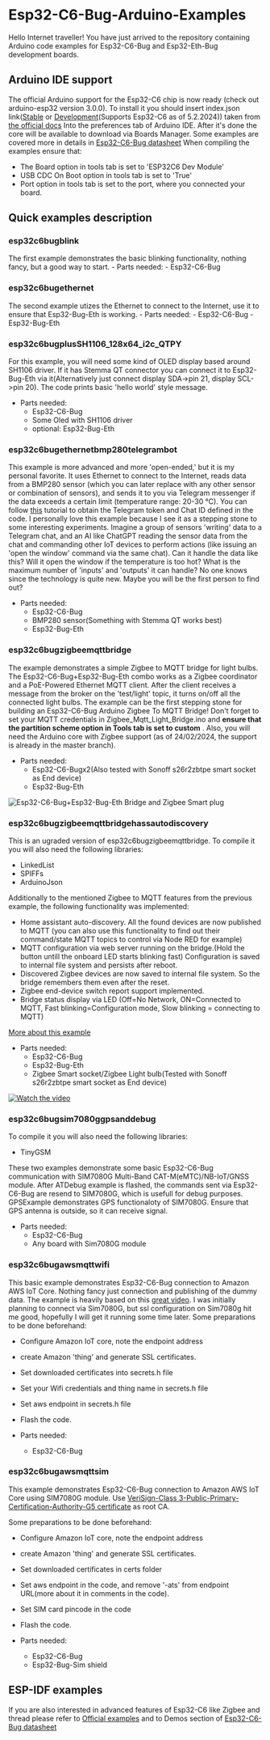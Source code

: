 # Esp32-C6-Bug-Arduino-Examples
Hello Internet traveller!
You have just arrived to the repository containing Arduino code examples for Esp32-C6-Bug and Esp32-Eth-Bug development boards.
## Arduino IDE support
The official Arduino support for the Esp32-C6 chip is now ready (check out arduino-esp32 version 3.0.0). To install it you should insert index.json link([Stable](https://espressif.github.io/arduino-esp32/package_esp32_index.json) or [Development](https://espressif.github.io/arduino-esp32/package_esp32_dev_index.json)(Supports Esp32-C6 as of 5.2.2024)) taken from [the official docs](https://docs.espressif.com/projects/arduino-esp32/en/latest/installing.html)
Into the preferences tab of Arduino IDE. After it's done the core will be available to download via Boards Manager.
Some examples are covered more in details in [Esp32-C6-Bug datasheet](https://github.com/allexoK/Esp32-C6-Bug-Docs/blob/main/esp32c6bugdatasheet.pdf)
When compiling the examples ensure that:
- The Board option in tools tab is set to 'ESP32C6 Dev Module'
- USB CDC On Boot option in tools tab is set to 'True'
- Port option in tools tab is set to the port, where you connected your board.
## Quick examples description
### esp32c6bugblink 
The first example demonstrates the basic blinking functionality, nothing fancy, but a good way to start. 
    - Parts needed:
        - Esp32-C6-Bug
### esp32c6bugethernet
The second example utizes the Ethernet to connect to the Internet, use it to ensure that Esp32-Bug-Eth is working.
    - Parts needed:
        - Esp32-C6-Bug
        - Esp32-Bug-Eth
### esp32c6bugplusSH1106_128x64_i2c_QTPY
For this example, you will need some kind of OLED display based around SH1106 driver. If it has Stemma QT connector you can connect it to Esp32-Bug-Eth via it(Alternatively just connect display SDA->pin 21, display SCL->pin 20). The code prints basic 'hello world' style message.  
- Parts needed:
    - Esp32-C6-Bug
    - Some Oled with SH1106 driver
    - optional: Esp32-Bug-Eth
### esp32c6bugethernetbmp280telegrambot
This example is more advanced and more 'open-ended,' but it is my personal favorite. It uses Ethernet to connect to the Internet, reads data from a BMP280 sensor (which you can later replace with any other sensor or combination of sensors), and sends it to you via Telegram messenger if the data exceeds a certain limit (temperature range: 20-30 °C). You can follow [this](https://randomnerdtutorials.com/telegram-control-esp32-esp8266-nodemcu-outputs/) tutorial to obtain the Telegram token and Chat ID defined in the code.
I personally love this example because I see it as a stepping stone to some interesting experiments. Imagine a group of sensors 'writing' data to a Telegram chat, and an AI like ChatGPT reading the sensor data from the chat and commanding other IoT devices to perform actions (like issuing an 'open the window' command via the same chat). Can it handle the data like this? Will it open the window if the temperature is too hot? What is the maximum number of 'inputs' and 'outputs' it can handle? No one knows since the technology is quite new. Maybe you will be the first person to find out?
- Parts needed:
    - Esp32-C6-Bug
    - BMP280 sensor(Something with Stemma QT works best)
    - Esp32-Bug-Eth

### esp32c6bugzigbeemqttbridge
The example demonstrates a simple Zigbee to MQTT bridge for light bulbs. The Esp32-C6-Bug+Esp32-Bug-Eth combo works as a Zigbee coordinator and a PoE-Powered Ethernet MQTT client. After the client receives a message from the broker on the 'test/light' topic, it turns on/off all the connected light bulbs. The example can be the first stepping stone for building an Esp32-C6-Bug Arduino Zigbee To MQTT Bridge! Don't forget to set your MQTT credentials in Zigbee_Mqtt_Light_Bridge.ino and **ensure that the partition scheme option in Tools tab is set to custom** . Also, you will need the Arduino core with Zigbee support (as of 24/02/2024, the support is already in the master branch).
- Parts needed:
    - Esp32-C6-Bugx2(Also tested with Sonoff s26r2zbtpe smart socket as End device)
    - Esp32-Bug-Eth

![Esp32-C6-Bug+Esp32-Bug-Eth Bridge and Zigbee Smart plug](images/zigbeesmartplug.jpg)

### esp32c6bugzigbeemqttbridgehassautodiscovery
This is an ugraded version of esp32c6bugzigbeemqttbridge.  To compile it you will also need the following libraries:
- LinkedList
- SPIFFs
- ArduinoJson

Additionally to the mentioned Zigbee to MQTT features from the previous example, the following functionality was implemented:
- Home assistant auto-discovery. All the found devices are now published to MQTT (you can also use this functionality to find out their command/state MQTT topics to control via Node RED for example)
- MQTT configuration via web server running on the bridge.(Hold the button untill the onboard LED starts blinking fast) Configuration is saved to internal file system and persists after reboot.
- Discovered Zigbee devices are now saved to internal file system. So the bridge remembers them even after the reset.
- Zigbee end-device switch report support implemented.
- Bridge status display via LED (Off=No Network, ON=Connected to MQTT, Fast blinking=Configuration mode, Slow blinking = connecting to MQTT)

[More about this example](https://hackaday.io/project/193049-esp32-c6-bug-esp32-bug-eth/log/228063-homeassistant-auto-discovery-for-the-home-brewed-zigbee-to-mqtt-bridge)

- Parts needed:
    - Esp32-C6-Bug
    - Esp32-Bug-Eth
    - Zigbee Smart socket/Zigbee Light bulb(Tested with Sonoff s26r2zbtpe smart socket as End device)

[![Watch the video](images/ytvideo.png)](https://youtu.be/PwNcAayO8GI?si=LGGhpATkW5Eql88w)

### esp32c6bugsim7080ggpsanddebug
To compile it you will also need the following libraries:
- TinyGSM

These two examples demonstrate some basic Esp32-C6-Bug communication with SIM7080G Multi-Band CAT-M(eMTC)/NB-IoT/GNSS module. After ATDebug example is flashed, the commands sent via Esp32-C6-Bug are resend to SIM7080G, which is usefull for debug purposes. GPSExample demonstrates GPS functionaloty of SIM7080G. Ensure that GPS antenna is outside, so it can receive signal. 

- Parts needed:
    - Esp32-C6-Bug
    - Any board with Sim7080G module

### esp32c6bugawsmqttwifi
This basic example demonstrates Esp32-C6-Bug connection to Amazon AWS IoT Core. Nothing fancy just connection and publishing of the dummy data. The example is heavily based on this [great video](https://youtu.be/idf-gGXvIu4?si=hLH2Tkli5HUsZhBz). I was initially planning to connect via Sim7080G, but ssl configuration on Sim7080g hit me good, hopefully I will get it running some time later. 
Some preparations to be done beforehand:
- Configure Amazon IoT core, note the endpoint address
- create Amazon 'thing' and generate SSL certificates.
- Set downloaded certificates into secrets.h file
- Set your Wifi credentials and thing name in secrets.h file
- Set aws endpoint in secrets.h file
- Flash the code.

- Parts needed:
    - Esp32-C6-Bug

### esp32c6bugawsmqttsim
This example demonstrates Esp32-C6-Bug connection to Amazon AWS IoT Core using SIM7080G module. Use [VeriSign-Class 3-Public-Primary-Certification-Authority-G5 certificate](https://www.digicert.com/kb/digicert-root-certificates.html) as root CA.

Some preparations to be done beforehand:
- Configure Amazon IoT core, note the endpoint address
- create Amazon 'thing' and generate SSL certificates.
- Set downloaded certificates in certs folder
- Set aws endpoint in the code, and remove '-ats' from endpoint URL(more about it in comments in the code).
- Set SIM card pincode in the code
- Flash the code.

- Parts needed:
    - Esp32-C6-Bug
    - Esp32-Bug-Sim shield


## ESP-IDF examples
If you are also interested in advanced features of Esp32-C6 like Zigbee and thread please refer to [Official examples](https://github.com/espressif/esp-idf/tree/release/v5.1/examples) and to Demos section of [Esp32-C6-Bug datasheet](https://github.com/allexoK/Esp32-C6-Bug-Docs/blob/main/esp32c6bugdatasheet.pdf) 
